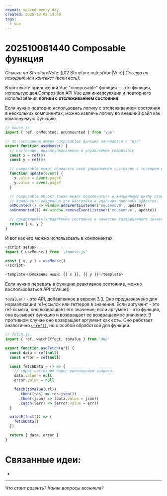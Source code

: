 ```yaml
---
repeat: spaced every day
created: 2025-10-08 14:40
tags:
  - vue
---
```

# 202510081440 Composable функция

*Ссылка на StructureNote:* [[02 Structure notes/Vue|Vue]]
*Ссылка на исходник или контекст (если есть):*

В контексте приложений Vue "composable" функция — это функция, использующая Composition API Vue для инкапсуляции и повторного использования **логики с отслеживанием состояния**.

Если нужно повторно использовать логику с отслеживанием состояния в нескольких компонентах, можно извлечь логику во внешний файл как компонуемую функцию.

```js
// mouse.js
import { ref, onMounted, onUnmounted } from 'vue'

// по соглашению имена composables функций начинаются с "use"
export function useMouse() {
  // состояние, инкапсулированное и управляемое composable
  const x = ref(0)
  const y = ref(0)

  // composable может обновлять своё управляемое состояние с течением времени.
  function update(event) {
    x.value = event.pageX
    y.value = event.pageY
  }

  // composable объект также может подключаться к жизненному циклу своего
  // компонента-владельца для настройки и удаления побочных эффектов.
  onMounted(() => window.addEventListener('mousemove', update))
  onUnmounted(() => window.removeEventListener('mousemove', update))

  // представлять управляемое состояние в качестве возвращаемого значения
  return { x, y }
}
```

И вот как его можно использовать в компонентах:

```js
<script setup>
import { useMouse } from './mouse.js'

const { x, y } = useMouse()
</script>

<template>Положение мыши: {{ x }}, {{ y }}</template>
```

Если нужно передать в функцию реактивное состояние, можно воспользоваться API toValue()

`toValue()` - это API, добавленное в версии 3.3. Оно предназначено для нормализации ref-ссылок или геттеров в значения. Если аргумент - это ref-ссылка, оно возвращает его значение; если аргумент - это функция, она вызывает функцию и возвращает ее возвращаемое значение. В противном случае оно возвращает аргумент как есть. Оно работает аналогично [`unref()`](https://ru.vuejs.org/api/reactivity-utilities.html#unref), но с особой обработкой для функций.

```js
// fetch.js
import { ref, watchEffect, toValue } from 'vue'

export function useFetch(url) {
  const data = ref(null)
  const error = ref(null)

  const fetchData = () => {
    // сброс состояния перед выполнением запроса..
    data.value = null
    error.value = null

    fetch(toValue(url))
      .then((res) => res.json())
      .then((json) => (data.value = json))
      .catch((err) => (error.value = err))
  }

  watchEffect(() => {
    fetchData()
  })

  return { data, error }
}
```

# Связанные идеи:

* 

---

*Что стоит развить? Какие вопросы возникли?*
